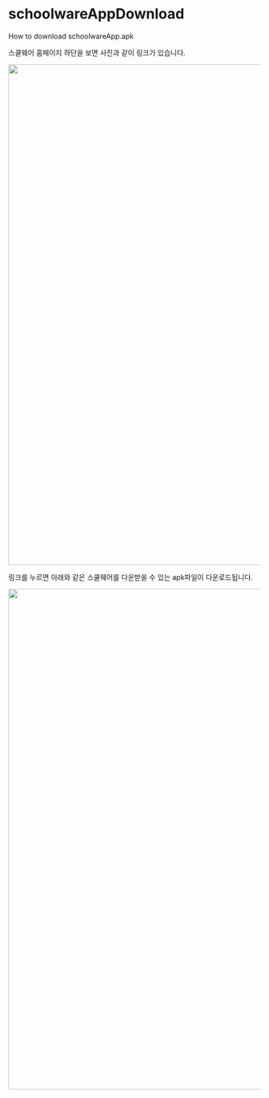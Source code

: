 # schoolwareAppDownload
How to download schoolwareApp.apk

스쿨웨어 홈페이지 하단을 보면 사진과 같이 링크가 있습니다.
<div>
<img width="1000" src="https://user-images.githubusercontent.com/43205396/58498403-efe15b80-81b8-11e9-81eb-d01e53dddc23.png">
</div>

링크를 누르면 아래와 같은 스쿨웨어를 다운받을 수 있는 apk파일이 다운로드됩니다.
<div>
<img width="1000" src="https://user-images.githubusercontent.com/43205396/58498438-fff93b00-81b8-11e9-9f6a-9a9c11bba1dc.png">
</div>
